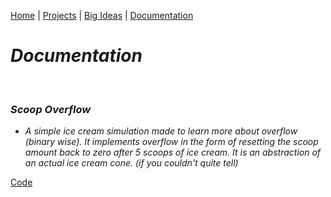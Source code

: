 [Home](https://kaankutluer.github.io/kaankutluer.github.io/) | [Projects](https://kaankutluer.github.io/kaankutluer.github.io/projects.md) | [Big Ideas](https://kaankutluer.github.io/kaankutluer.github.io/big_ideas.md) | [Documentation](https://kaankutluer.github.io/kaankutluer.github.io/documentation.md)


# ***Documentation***

<br>

### ***Scoop Overflow***

- *A simple ice cream simulation made to learn more about overflow (binary wise). It implements overflow in the form of resetting the scoop amount back to zero after 5 scoops of ice cream. It is an abstraction of an actual ice cream cone. (if you couldn't quite tell)*

[Code](https://kaankutluer.github.io/kaankutluer.github.io/documentation.md)
